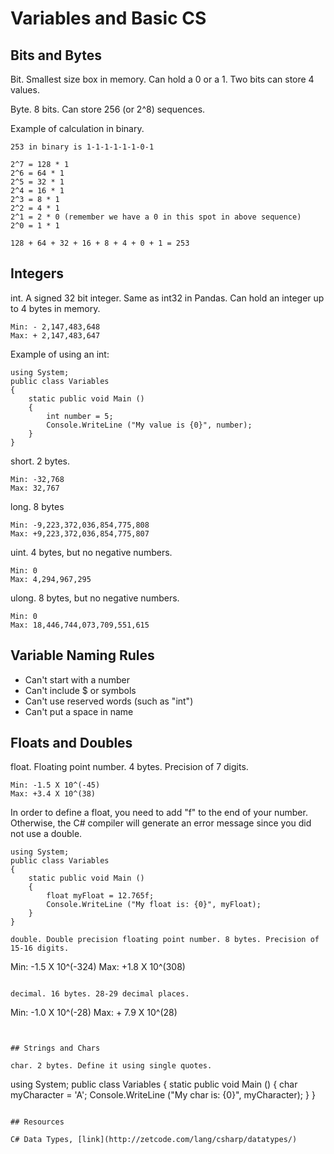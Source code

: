 # Variables and Basic CS

## Bits and Bytes

Bit. Smallest size box in memory. Can hold a 0 or a 1. Two bits can store 4 values. 

Byte. 8 bits. Can store 256 (or 2^8) sequences. 

Example of calculation in binary. 

```
253 in binary is 1-1-1-1-1-1-0-1

2^7 = 128 * 1
2^6 = 64 * 1
2^5 = 32 * 1
2^4 = 16 * 1
2^3 = 8 * 1
2^2 = 4 * 1
2^1 = 2 * 0 (remember we have a 0 in this spot in above sequence)
2^0 = 1 * 1

128 + 64 + 32 + 16 + 8 + 4 + 0 + 1 = 253
```

## Integers

int. A signed 32 bit integer. Same as int32 in Pandas. Can hold an integer up to 4 bytes in memory. 

```
Min: - 2,147,483,648
Max: + 2,147,483,647
```

Example of using an int:

```
using System;
public class Variables
{
    static public void Main ()
    {
        int number = 5;
        Console.WriteLine ("My value is {0}", number);
    }
}
```

short. 2 bytes. 

```
Min: -32,768
Max: 32,767
```

long. 8 bytes

```
Min: -9,223,372,036,854,775,808
Max: +9,223,372,036,854,775,807
```

uint. 4 bytes, but no negative numbers.

```
Min: 0
Max: 4,294,967,295
```

ulong. 8 bytes, but no negative numbers.

```
Min: 0
Max: 18,446,744,073,709,551,615
```

## Variable Naming Rules

* Can't start with a number
* Can't include $ or symbols
* Can't use reserved words (such as "int")
* Can't put a space in name

## Floats and Doubles

float. Floating point number. 4 bytes. Precision of 7 digits. 

```
Min: -1.5 X 10^(-45)
Max: +3.4 X 10^(38)
```

In order to define a float, you need to add "f" to the end of your number. Otherwise, the C# compiler will generate an error message since you did not use a double. 

```
using System;
public class Variables
{
    static public void Main ()
    {
        float myFloat = 12.765f;
        Console.WriteLine ("My float is: {0}", myFloat);
    }
}

double. Double precision floating point number. 8 bytes. Precision of 15-16 digits. 

```
Min: -1.5 X 10^(-324)
Max: +1.8 X 10^(308)
```

decimal. 16 bytes. 28-29 decimal places. 

```
Min: -1.0 X 10^(-28)
Max: + 7.9 X 10^(28)
```


## Strings and Chars

char. 2 bytes. Define it using single quotes. 

```
using System;
public class Variables
{
    static public void Main ()
    {
        char myCharacter = 'A';
        Console.WriteLine ("My char is: {0}", myCharacter);
    }
}
```

## Resources

C# Data Types, [link](http://zetcode.com/lang/csharp/datatypes/)
